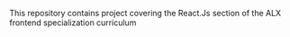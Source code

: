 This repository contains project covering the React.Js section of the ALX frontend specialization curriculum
